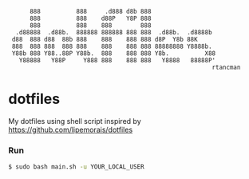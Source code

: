 



          888          888     .d888 d8b 888
          888          888    d88P   Y8P 888
          888          888    888        888
      .d88888  .d88b.  888888 888888 888 888  .d88b.  .d8888b
     d88  888 d88  88b 888    888    888 888 d8P  Y8b 88K
     888  888 888  888 888    888    888 888 88888888 Y8888b.
     Y88b 888 Y88..88P Y88b.  888    888 888 Y8b.          X88
       Y88888   Y88P     Y888 888    888 888   Y8888   88888P'
                                                             rtancman

# dotfiles
My dotfiles using shell script inspired by https://github.com/lipemorais/dotfiles

### Run
```bash
$ sudo bash main.sh -u YOUR_LOCAL_USER
```
